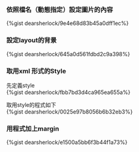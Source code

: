 

### 依照檔名（動態指定）設定圖片的內容
{%gist dearsherlock/9e4e68d83b45a0dff1ec%}

### 設定layout的背景
{%gist dearsherlock/645a0d561fdbd2c9a398%}


### 取用xml 形式的Style

先定義style  
{%gist dearsherlock/fbb7bd3d4ca965ea655a%}

取用style的程式如下  
{%gist dearsherlock/0025e97b8056b6b32eb3%}

### 用程式加上margin
{%gist dearsherlock/e1500a5bb6f3b44f1a73%}